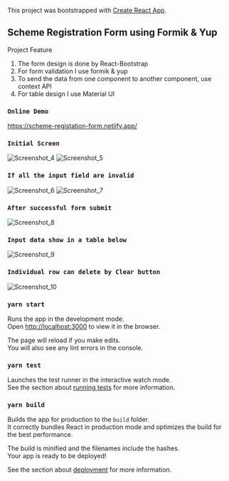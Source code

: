 This project was bootstrapped with [Create React App](https://github.com/facebook/create-react-app).

## Scheme Registration Form using Formik & Yup

Project Feature

1.	The form design is done by React-Bootstrap
2.	For form validation I use formik & yup
3.	To send the data from one component to another component, use context API
4.	For table design I use Material UI 

### `Online Demo`
https://scheme-registation-form.netlify.app/ 

### `Initial Screen`

![Screenshot_4](https://user-images.githubusercontent.com/20669870/100837098-bfa80680-349a-11eb-9ad9-220b1c16e4cb.jpg)
![Screenshot_5](https://user-images.githubusercontent.com/20669870/100837100-c0d93380-349a-11eb-9cfc-576ee56610f0.jpg)

### `If all the input field are invalid`

![Screenshot_6](https://user-images.githubusercontent.com/20669870/100837616-20374380-349b-11eb-9d9a-df2f59d7e4ef.jpg)
![Screenshot_7](https://user-images.githubusercontent.com/20669870/100837619-21687080-349b-11eb-9e0d-f26e2435da20.jpg)

### `After successful form submit`

![Screenshot_8](https://user-images.githubusercontent.com/20669870/100837720-54126900-349b-11eb-941d-c30b512ab8cc.jpg)

### `Input data show in a table below`

![Screenshot_9](https://user-images.githubusercontent.com/20669870/100837812-81f7ad80-349b-11eb-948b-89bef3959cfd.jpg)

### `Individual row can delete by Clear button`
![Screenshot_10](https://user-images.githubusercontent.com/20669870/100838008-e1ee5400-349b-11eb-913d-5ca4604210a7.jpg)

### `yarn start`

Runs the app in the development mode.<br />
Open [http://localhost:3000](http://localhost:3000) to view it in the browser.

The page will reload if you make edits.<br />
You will also see any lint errors in the console.

### `yarn test`

Launches the test runner in the interactive watch mode.<br />
See the section about [running tests](https://facebook.github.io/create-react-app/docs/running-tests) for more information.

### `yarn build`

Builds the app for production to the `build` folder.<br />
It correctly bundles React in production mode and optimizes the build for the best performance.

The build is minified and the filenames include the hashes.<br />
Your app is ready to be deployed!

See the section about [deployment](https://facebook.github.io/create-react-app/docs/deployment) for more information.

